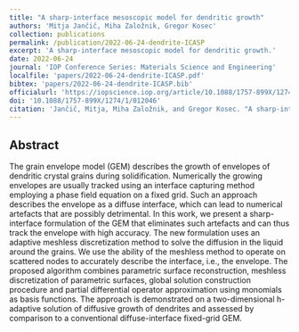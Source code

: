 ```yaml
---
title: "A sharp-interface mesoscopic model for dendritic growth"
authors: 'Mitja Jančič, Miha Založnik, Gregor Kosec'
collection: publications
permalink: /publication/2022-06-24-dendrite-ICASP
excerpt: 'A sharp-interface mesoscopic model for dendritic growth.'
date: 2022-06-24
journal: 'IOP Conference Series: Materials Science and Engineering'
localfile: 'papers/2022-06-24-dendrite-ICASP.pdf'
bibtex: 'papers/2022-06-24-dendrite-ICASP.bib'
officialurl: 'https://iopscience.iop.org/article/10.1088/1757-899X/1274/1/012046'
doi: '10.1088/1757-899X/1274/1/012046'
citation: 'Jančič, Mitja, Miha Založnik, and Gregor Kosec. "A sharp-interface mesoscopic model for dendritic growth." IOP Conference Series: Materials Science and Engineering. Vol. 1274. No. 1. IOP Publishing, 2023.'
---
```


## Abstract

The grain envelope model (GEM) describes the growth of envelopes of dendritic crystal grains during solidification. Numerically the growing envelopes are usually tracked using an interface capturing method employing a phase field equation on a fixed grid. Such an approach describes the envelope as a diffuse interface, which can lead to numerical artefacts that are possibly detrimental. In this work, we present a sharp-interface formulation of the GEM that eliminates such artefacts and can thus track the envelope with high accuracy. The new formulation uses an adaptive meshless discretization method to solve the diffusion in the liquid around the grains. We use the ability of the meshless method to operate on scattered nodes to accurately describe the interface, i.e., the envelope. The proposed algorithm combines parametric surface reconstruction, meshless discretization of parametric surfaces, global solution construction procedure and partial differential operator approximation using monomials as basis functions. The approach is demonstrated on a two-dimensional h-adaptive solution of diffusive growth of dendrites and assessed by comparison to a conventional diffuse-interface fixed-grid GEM. 